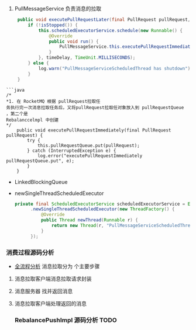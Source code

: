 1. PullMessageService 负责消息的拉取
   
   ```java
    public void executePullRequestLater(final PullRequest pullRequest, final long timeDelay) {
        if (!isStopped()) {
            this.scheduledExecutorService.schedule(new Runnable() {
                @Override
                public void run() {
                    PullMessageService.this.executePullRequestImmediately(pullRequest);
                }
            }, timeDelay, TimeUnit.MILLISECONDS);
        } else {
            log.warn("PullMessageServiceScheduledThread has shutdown");
        }
    }
   ```

```
```java 
/*
*1. 在 RocketMQ 根据 pullRequest拉取任
务执行完一次消息拉取任务后，又将pullRequest拉取任对象放入到 pullRequestQueue ，第二个是
Rebalanccelmpl 中创建
*/
    public void executePullRequestImmediately(final PullRequest pullRequest) {
        try {
            this.pullRequestQueue.put(pullRequest);
        } catch (InterruptedException e) {
            log.error("executePullRequestImmediately pullRequestQueue.put", e);
        }
    }
```

- LinkedBlockingQueue
- newSingleThreadScheduledExecutor
  
  ```java
  private final ScheduledExecutorService scheduledExecutorService = Executors
        .newSingleThreadScheduledExecutor(new ThreadFactory() {
            @Override
            public Thread newThread(Runnable r) {
                return new Thread(r, "PullMessageServiceScheduledThread");
            }
        });
  ```

### 消费过程源码分析

- [全流程分析](https://miludeer.github.io/2019/06/06/source-note-rocket-mq-features-normal-consume/)
  消息拉取分为 个主要步骤
1. 消息拉取客户端消息拉取请求封装
2. 消息服务器 找并返回消息
3. 消息拉取客户端处理返回的消息
   
   ### RebalancePushImpl 源码分析 TODO
